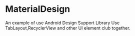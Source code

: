 # MaterialDesign
An example of use Android Design Support Library
Use TabLayout,RecyclerView and other UI element club together.
